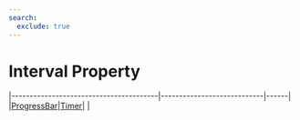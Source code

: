 ```yaml
---
search:
  exclude: true
---
```


<h1 class="heading"><span class="name">Interval Property</span></h1>

|----------------------------------------|----------------------------|------|
|[ProgressBar](../objects/progressbar.md)|[Timer](../objects/timer.md)|&nbsp;|
